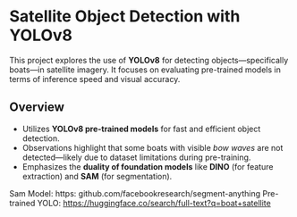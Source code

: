 # Satellite Object Detection with YOLOv8

This project explores the use of **YOLOv8** for detecting objects—specifically boats—in satellite imagery. It focuses on evaluating pre-trained models in terms of inference speed and visual accuracy.

## Overview

- Utilizes **YOLOv8 pre-trained models** for fast and efficient object detection.
- Observations highlight that some boats with visible *bow waves* are not detected—likely due to dataset limitations during pre-training.
- Emphasizes the **duality of foundation models** like **DINO** (for feature extraction) and **SAM** (for segmentation).


Sam Model: https: github.com/facebookresearch/segment-anything
Pre-trained YOLO: https://huggingface.co/search/full-text?q=boat+satellite
